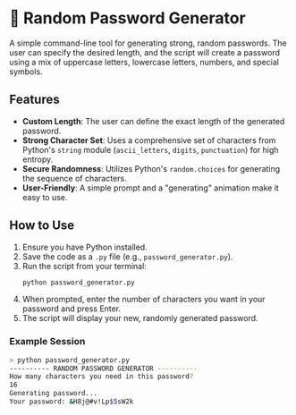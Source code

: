 # 🔑 Random Password Generator

A simple command-line tool for generating strong, random passwords. The user can specify the desired length, and the script will create a password using a mix of uppercase letters, lowercase letters, numbers, and special symbols.

## Features

* **Custom Length**: The user can define the exact length of the generated password.
* **Strong Character Set**: Uses a comprehensive set of characters from Python's `string` module (`ascii_letters`, `digits`, `punctuation`) for high entropy.
* **Secure Randomness**: Utilizes Python's `random.choices` for generating the sequence of characters.
* **User-Friendly**: A simple prompt and a "generating" animation make it easy to use.

## How to Use

1.  Ensure you have Python installed.
2.  Save the code as a `.py` file (e.g., `password_generator.py`).
3.  Run the script from your terminal:
    ```sh
    python password_generator.py
    ```
4.  When prompted, enter the number of characters you want in your password and press Enter.
5.  The script will display your new, randomly generated password.

### Example Session

```sh
> python password_generator.py
---------- RANDOM PASSWORD GENERATOR ----------
How many characters you need in this password?
16
Generating password...
Your password: &H8j@#v!Lp$5sW2k
```
